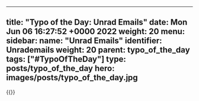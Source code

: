 
---
title: "Typo of the Day: Unrad Emails"
date: Mon Jun 06 16:27:52 +0000 2022
weight: 20
menu:
  sidebar:
    name: "Unrad Emails"
    identifier: Unrademails
    weight: 20
    parent: typo_of_the_day
tags: ["#TypoOfTheDay"]
type: posts/typo_of_the_day
hero: images/posts/typo_of_the_day.jpg
---


{{<tweet user="mariatta" id="1533848153715359747">}}

